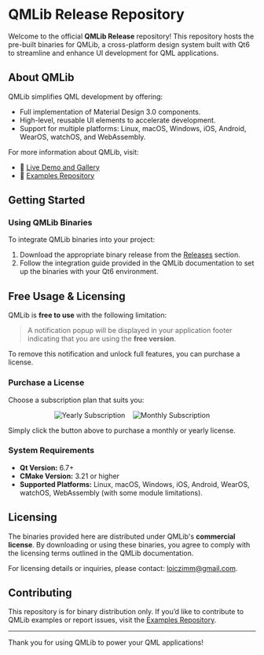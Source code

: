 # QMLib Release Repository

Welcome to the official **QMLib Release** repository! This repository hosts the pre-built binaries for QMLib, a cross-platform design system built with Qt6 to streamline and enhance UI development for QML applications.

## About QMLib
QMLib simplifies QML development by offering:
- Full implementation of Material Design 3.0 components.
- High-level, reusable UI elements to accelerate development.
- Support for multiple platforms: Linux, macOS, Windows, iOS, Android, WearOS, watchOS, and WebAssembly.

For more information about QMLib, visit:
- 🔗 [Live Demo and Gallery](https://loiczimm.com/gallery)
- 🔗 [Examples Repository](https://github.com/zimmldev/qmlib-examples)

## Getting Started

### Using QMLib Binaries
To integrate QMLib binaries into your project:
1. Download the appropriate binary release from the [Releases](https://github.com/zimmldev/qmlib-release/releases) section.
2. Follow the integration guide provided in the QMLib documentation to set up the binaries with your Qt6 environment.

## Free Usage & Licensing

QMLib is **free to use** with the following limitation:

> A notification popup will be displayed in your application footer indicating that you are using the **free version**.

To remove this notification and unlock full features, you can purchase a license.

### Purchase a License

Choose a subscription plan that suits you:

<p align="center">
  <a href="https://buy.stripe.com/bJe8wPcbH2UN2hafIA6Na01" target="_blank" style="text-decoration:none;">
    <img src="https://img.shields.io/badge/Subscribe_Yearly-blue?style=for-the-badge&logo=stripe&logoColor=white" alt="Yearly Subscription" />
  </a>
  &nbsp;&nbsp;
  <a href="https://buy.stripe.com/00w14n5NjgLDf3W53W6Na00" target="_blank" style="text-decoration:none;">
    <img src="https://img.shields.io/badge/Subscribe_Monthly-green?style=for-the-badge&logo=stripe&logoColor=white" alt="Monthly Subscription" />
  </a>
</p>

Simply click the button above to purchase a monthly or yearly license.

### System Requirements
- **Qt Version:** 6.7+  
- **CMake Version:** 3.21 or higher  
- **Supported Platforms:** Linux, macOS, Windows, iOS, Android, WearOS, watchOS, WebAssembly (with some module limitations).

## Licensing
The binaries provided here are distributed under QMLib's **commercial license**. By downloading or using these binaries, you agree to comply with the licensing terms outlined in the QMLib documentation.

For licensing details or inquiries, please contact: loiczimm@gmail.com.

## Contributing
This repository is for binary distribution only. If you’d like to contribute to QMLib examples or report issues, visit the [Examples Repository](https://github.com/zimmldev/qmlib-examples).

---

Thank you for using QMLib to power your QML applications!
